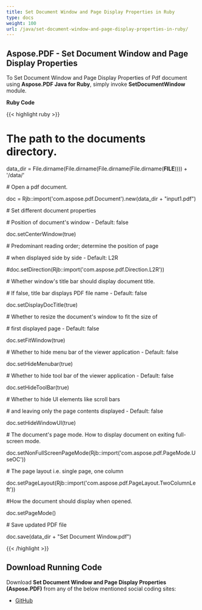 ```yaml
---
title: Set Document Window and Page Display Properties in Ruby
type: docs
weight: 100
url: /java/set-document-window-and-page-display-properties-in-ruby/
---
```


## **Aspose.PDF - Set Document Window and Page Display Properties**
To Set Document Window and Page Display Properties of Pdf document using **Aspose.PDF Java for Ruby**, simply invoke **SetDocumentWindow** module.

**Ruby Code**

{{< highlight ruby >}}

 # The path to the documents directory.

data_dir = File.dirname(File.dirname(File.dirname(File.dirname(__FILE__)))) + '/data/'

\# Open a pdf document.

doc = Rjb::import('com.aspose.pdf.Document').new(data_dir + "input1.pdf")

\# Set different document properties

\# Position of document's window - Default: false

doc.setCenterWindow(true)

\# Predominant reading order; determine the position of page

\# when displayed side by side - Default: L2R

#doc.setDirection(Rjb::import('com.aspose.pdf.Direction.L2R'))

\# Whether window's title bar should display document title.

\# If false, title bar displays PDF file name - Default: false

doc.setDisplayDocTitle(true)

\# Whether to resize the document's window to fit the size of

\# first displayed page - Default: false

doc.setFitWindow(true)

\# Whether to hide menu bar of the viewer application - Default: false

doc.setHideMenubar(true)

\# Whether to hide tool bar of the viewer application - Default: false

doc.setHideToolBar(true)

\# Whether to hide UI elements like scroll bars

\# and leaving only the page contents displayed - Default: false

doc.setHideWindowUI(true)

\# The document's page mode. How to display document on exiting full-screen mode.

doc.setNonFullScreenPageMode(Rjb::import('com.aspose.pdf.PageMode.UseOC'))

\# The page layout i.e. single page, one column

doc.setPageLayout(Rjb::import('com.aspose.pdf.PageLayout.TwoColumnLeft'))

#How the document should display when opened.

doc.setPageMode()

\# Save updated PDF file

doc.save(data_dir + "Set Document Window.pdf")



{{< /highlight >}}
## **Download Running Code**
Download **Set Document Window and Page Display Properties (Aspose.PDF)** from any of the below mentioned social coding sites:

- [GitHub](https://github.com/aspose-pdf/Aspose.PDF-for-Java/tree/master/Plugins/Aspose_Pdf_Java_for_Ruby/lib/asposepdfjava/Document/setdocumentwindow.rb)
